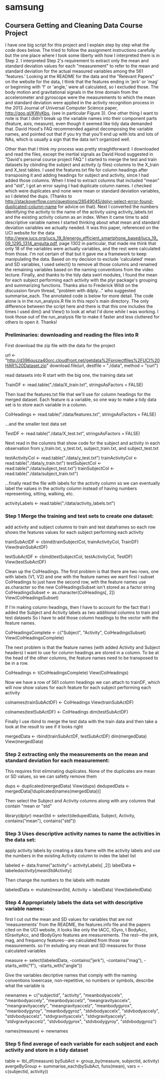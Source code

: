 # samsung
## Coursera Getting and Cleaning Data Course Project

I have one big script for this project and I explain step by step what the code does below. 
The tried to follow the assignment instructions carefully but the one place where I took some liberty with how I interpreted them is in Step 2. I interpreted Step 2's requirement to extract only the mean and standard deviation values for each "measurement" to refer to the mean and standard deviation for the actual measured variables among the 561 'features.' 
Looking at the README for the data and the "Relevant Papers" on the website for the data, I think that
the features ending in 'jerk' or 'mag' or beginning with 'f' or 'angle,' were all calculated, so I excluded those. The body motion and gravitational signals in the time domain from the accelerometer and gyroscope were the measurements to which the mean and standard deviation were applied in the activity recognition process in the 2013 Journal of Universal Computer Science paper, http://goo.gl/KWvKbs, (see in particular Figure 3). 
One other thing I want to note is that I didn't break up the variable names into their component parts (feature, axis, measure), even though it seemed like tidy data demanded that. David Hood's FAQ recommended against decomposing the variable names, and pointed out that if you try that you'll end up with lots and lots of NAs, which is usually a sign that the data isn't organized well. 

Other than that I think my process was pretty straightforward:
I downloaded and read the files, except the inertial signals as David Hood suggested in 
"David's personal course project FAQ."
I started to merge the test and train datasets by cbinding the subject and activity (y files) columns to the X_train and X_test tables.
I used the features.txt file for column headings after transposing it and adding headings for subject and activity, since I had added those columns.
When I tried to extract columns that included "mean" and "std", I got an error saying I had duplicate column names. I checked which were duplicates and none were mean or standard deviation variables, so I deleted the dups.
(Thanks to http://stackoverflow.com/questions/28549045/dplyr-select-error-found-duplicated-column-name for advice on that).
Next I converted the numbers identifying the activity to the name of the activity using activity_labels.txt and the existing activity column as an index.
When it came time to add descriptive variable names I started thinking about what mean and standard deviation variables we actually needed. It was this paper, referenced on the UCI website for the data http://www.jucs.org/jucs_19_9/energy_efficient_smartphone_based/jucs_19_09_1295_1314_anguita.pdf, page 1302 in particular, that made me think that only 18 of the variables were actually variables, and the rest were calculated from those. I'm not certain of that but it gave me a framework to keep manipulating the data. 
Based on my decision to exclude 'calculated' mean and SD variables, I used select() to remove all those columns and renamed the remaining variables based on the naming conventions from the video lecture.
Finally, and thanks to the tidy data swirl modules, I found the mean for each subject performing each activity with the plyr package's grouping and summarizing functions. Thanks also to Frederick Wildi on the discussion forum thread, "problem with ddply..." who suggested summarise_each. 
The annotated code is below for more detail. The code alone is in the run_analysis.R file in this repo's main directory. The only difference between the script here and there is that this one includes the times I used dim() and View() to look at what I'd done while I was working. I took those out of the run_analysis file to make it faster and less cluttered for others to open it. 
Thanks!


### Preliminaries: downloading and reading the files into R
First download the zip file with the data for the project

url <- "http://d396qusza40orc.cloudfront.net/getdata%2Fprojectfiles%2FUCI%20HAR%20Dataset.zip"
download.file(url, destfile = "./data", method = "curl")

read datasets into R
start with the big one, the training data set

TrainDF <- read.table("./data/X_train.txt", stringsAsFactors = FALSE)

Then load the features.txt file that we'll use for column headings
for the merged dataset. Each feature is a variable, so one way to make 
a tidy data set is to store each variable in a column. 

ColHeadings <- read.table("./data/features.txt", stringsAsFactors = FALSE)

...and the smaller test data set

TestDF <- read.table("./data/X_test.txt", stringsAsFactors = FALSE)

Next read in the columns that show code for the subject and activity 
in each observation from y_train.txt, y_test.txt, subject_train.txt, 
and subject_test.txt

testActivityCol <- read.table("./data/y_test.txt")
trainActivityCol <- read.table("./data/y_train.txt")
testSubjectCol <- read.table("./data/subject_test.txt")
trainSubjectCol <- read.table("./data/subject_train.txt")

...finally read the file with labels for the activity column so we 
can eventually label the values in the activity column instead 
of having numbers representing, sitting, walking, etc.

activityLabels <- read.table("./data/activity_labels.txt")

### Step 1 Merge the training and test sets to create one dataset:
add activity and subject columns to train and test dataframes so each row
shows the features values for each subject performing each activity

trainSubActDF <- cbind(trainSubjectCol, trainActivityCol, TrainDF)
View(trainSubActDF)

testSubActDF <- cbind(testSubjectCol, testActivityCol, TestDF)
View(testSubActDF)

Clean up the ColHeadings. The first problem is that there are two rows, 
one with labels (V1, V2) and one with the feature names we want
first I subset ColHeadings to just have the second row, with the feature names
use as.character so the new ColHeadingsSubset isn't stored as a factor string
ColHeadingsSubset <- as.character(ColHeadings[, 2])
View(ColHeadingsSubset)

If I'm making column headings, then I have to account for the fact that
I added the Subject and Activity labels as two additional columns to train and test datasets
So I have to add those column headings to the vector with the feature names.

ColHeadingsComplete <- c("Subject", "Activity", ColHeadingsSubset)
View(ColHeadingsComplete)

The next problem is that the feature names (with added Activity and Subject headers) 
I want to use for column headings are stored in a column. 
To be at the head of the other columns, the feature names need to be transposed to be in a row.

ColHeadings <- t(ColHeadingsComplete)
View(ColHeadings)


Now we have a row of 561 column headings we can attach
to trainDF, which will now show values for each feature
for each subject performing each activity

colnames(trainSubActDF) <- ColHeadings
View(trainSubActDF)

colnames(testSubActDF) <- ColHeadings
dim(testSubActDF)

Finally I use rbind to merge the test data with the train data 
and then take a look at the result to see if it looks right

mergedData <- rbind(trainSubActDF, testSubActDF)
dim(mergedData)
View(mergedData)

### Step 2 extracting only the measurements on the mean and standard deviation for each measurement:
This requires first eliminating duplicates. None of the duplicates are mean or SD 
values, so we can safetly remove them

dups <- duplicated(mergedData)
View(dups)
dedupedData <- mergedData[!duplicated(names(mergedData))]

Then select the Subject and Activity columns along with any columns that contain "mean or "std"

library(dplyr)
meanStd <- select(dedupedData, Subject, Activity, contains("mean"), contains("std"))

### Step 3 Uses descriptive activity names to name the activities in the data set: 
apply activity labels by creating a data frame with the activity labels
and use the numbers in the existing Activity column to index the label list

labeled <- data.frame("activity"= activityLabels[ ,2])
labelData <- labeled$activity[meanStd$Activity] 

Then change the numbers to the labels with mutate

labeledData <- mutate(meanStd, Activity = labelData)
View(labeledData)

### Step 4 Appropriately labels the data set with descriptive variable names:
first I cut out the mean and SD values for variables that are not 'measurements' 
from the README, the features.info file and the papers cited on the UCI website, 
it looks like only the tACC, tGyro, t BodyAcc, tGravityAcc, and tBodyGyro features are 
measurements. The rest--the jerk, mag, and frequency features--are calculated from 
those raw measurements.
so I'm exluding any mean and SD measures for those calculated variables

measure <- select(labeledData, -contains("jerk"), -contains("mag"), -starts_with("f"), -starts_with("angle"))

Give the variables decriptive names that comply with the naming conventions
lowercase, non-repetitive, no numbers or symbols, describe what the variable is

newnames <- c("subjectid", "activity", "meanbodyaccelx", "meanbodyaccely", "meanbodyaccelz", "meangravityaccelx", "meangravityaccely", "meangravityaccelz", "meanbodygyrox", "meanbodygyroy", "meanbodygyroz", "stdvbodyaccelx", "stdvbodyaccely", "stdvbodyaccelz", "stdvgravityaccelx", "stdvgravityaccely", "stdvgravityaccelz", "stdvbodygyrox", "stdvbodygyroy", "stdvbodygyroz")

names(measure) <- newnames

### Step 5 find average of each variable for each subject and each activity and store in a tidy dataset
table <- tbl_df(measure)
bySubAct <- group_by(measure, subjectid, activity)
avergeByGroup <- summarise_each(bySubAct, funs(mean), vars = -c(subjectid, activity))
                 
